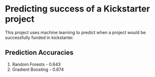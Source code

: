# Predicting success of a Kickstarter project

This project uses machine learning to predict when a project would be successfully funded in kickstarter.

## Prediction Accuracies
1. Random Forests - 0.643
2. Gradient Boosting - 0.674